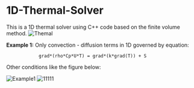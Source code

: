 # 1D-Thermal-Solver
This is a 1D thermal solver using C++ code based on the finite volume method. 
![Themal](https://github.com/huukhai249/1D-Thermal-Solver/assets/63088885/0a2f3c50-6975-45c5-b3f8-1acb7a663914)

**Example 1:** Only convection - diffusion terms in 1D governed by equation: 

                grad*(rho*Cp*U*T) = grad*(k*grad(T)) + S

Other conditions like the figure below:

![Example1](https://github.com/huukhai249/1D-Thermal-Solver/assets/63088885/06a4670e-1453-4db4-89e7-f5e02a41265a)
![11111](https://github.com/huukhai249/1D-Thermal-Solver/assets/63088885/ec686ec5-ce92-4db7-ac6e-9d676ef28af1)
